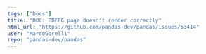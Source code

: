 ```yaml
---
tags: ["Docs"]
title: "DOC: PDEP6 page doesn't render correctly"
html_url: "https://github.com/pandas-dev/pandas/issues/53414"
user: "MarcoGorelli"
repo: "pandas-dev/pandas"
---
```


